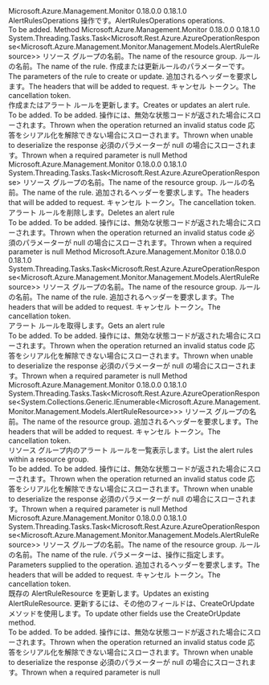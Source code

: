 <Type Name="IAlertRulesOperations" FullName="Microsoft.Azure.Management.Monitor.Management.IAlertRulesOperations">
  <TypeSignature Language="C#" Value="public interface IAlertRulesOperations" />
  <TypeSignature Language="ILAsm" Value=".class public interface auto ansi abstract IAlertRulesOperations" />
  <TypeSignature Language="DocId" Value="T:Microsoft.Azure.Management.Monitor.Management.IAlertRulesOperations" />
  <TypeSignature Language="VB.NET" Value="Public Interface IAlertRulesOperations" />
  <TypeSignature Language="F#" Value="type IAlertRulesOperations = interface" />
  <AssemblyInfo>
    <AssemblyName>Microsoft.Azure.Management.Monitor</AssemblyName>
    <AssemblyVersion>0.18.0.0</AssemblyVersion>
    <AssemblyVersion>0.18.1.0</AssemblyVersion>
  </AssemblyInfo>
  <Interfaces />
  <Docs>
    <summary>
            <span data-ttu-id="a2140-101">AlertRulesOperations 操作です。</span><span class="sxs-lookup"><span data-stu-id="a2140-101">AlertRulesOperations operations.</span></span>
            </summary>
    <remarks>To be added.</remarks>
  </Docs>
  <Members>
    <Member MemberName="CreateOrUpdateWithHttpMessagesAsync">
      <MemberSignature Language="C#" Value="public System.Threading.Tasks.Task&lt;Microsoft.Rest.Azure.AzureOperationResponse&lt;Microsoft.Azure.Management.Monitor.Management.Models.AlertRuleResource&gt;&gt; CreateOrUpdateWithHttpMessagesAsync (string resourceGroupName, string ruleName, Microsoft.Azure.Management.Monitor.Management.Models.AlertRuleResource parameters, System.Collections.Generic.Dictionary&lt;string,System.Collections.Generic.List&lt;string&gt;&gt; customHeaders = null, System.Threading.CancellationToken cancellationToken = null);" />
      <MemberSignature Language="ILAsm" Value=".method public hidebysig newslot virtual instance class System.Threading.Tasks.Task`1&lt;class Microsoft.Rest.Azure.AzureOperationResponse`1&lt;class Microsoft.Azure.Management.Monitor.Management.Models.AlertRuleResource&gt;&gt; CreateOrUpdateWithHttpMessagesAsync(string resourceGroupName, string ruleName, class Microsoft.Azure.Management.Monitor.Management.Models.AlertRuleResource parameters, class System.Collections.Generic.Dictionary`2&lt;string, class System.Collections.Generic.List`1&lt;string&gt;&gt; customHeaders, valuetype System.Threading.CancellationToken cancellationToken) cil managed" />
      <MemberSignature Language="DocId" Value="M:Microsoft.Azure.Management.Monitor.Management.IAlertRulesOperations.CreateOrUpdateWithHttpMessagesAsync(System.String,System.String,Microsoft.Azure.Management.Monitor.Management.Models.AlertRuleResource,System.Collections.Generic.Dictionary{System.String,System.Collections.Generic.List{System.String}},System.Threading.CancellationToken)" />
      <MemberSignature Language="F#" Value="abstract member CreateOrUpdateWithHttpMessagesAsync : string * string * Microsoft.Azure.Management.Monitor.Management.Models.AlertRuleResource * System.Collections.Generic.Dictionary&lt;string, System.Collections.Generic.List&lt;string&gt;&gt; * System.Threading.CancellationToken -&gt; System.Threading.Tasks.Task&lt;Microsoft.Rest.Azure.AzureOperationResponse&lt;Microsoft.Azure.Management.Monitor.Management.Models.AlertRuleResource&gt;&gt;" Usage="iAlertRulesOperations.CreateOrUpdateWithHttpMessagesAsync (resourceGroupName, ruleName, parameters, customHeaders, cancellationToken)" />
      <MemberType>Method</MemberType>
      <AssemblyInfo>
        <AssemblyName>Microsoft.Azure.Management.Monitor</AssemblyName>
        <AssemblyVersion>0.18.0.0</AssemblyVersion>
        <AssemblyVersion>0.18.1.0</AssemblyVersion>
      </AssemblyInfo>
      <ReturnValue>
        <ReturnType>System.Threading.Tasks.Task&lt;Microsoft.Rest.Azure.AzureOperationResponse&lt;Microsoft.Azure.Management.Monitor.Management.Models.AlertRuleResource&gt;&gt;</ReturnType>
      </ReturnValue>
      <Parameters>
        <Parameter Name="resourceGroupName" Type="System.String" />
        <Parameter Name="ruleName" Type="System.String" />
        <Parameter Name="parameters" Type="Microsoft.Azure.Management.Monitor.Management.Models.AlertRuleResource" />
        <Parameter Name="customHeaders" Type="System.Collections.Generic.Dictionary&lt;System.String,System.Collections.Generic.List&lt;System.String&gt;&gt;" />
        <Parameter Name="cancellationToken" Type="System.Threading.CancellationToken" />
      </Parameters>
      <Docs>
        <param name="resourceGroupName">
            <span data-ttu-id="a2140-102">リソース グループの名前。</span><span class="sxs-lookup"><span data-stu-id="a2140-102">The name of the resource group.</span></span>
            </param>
        <param name="ruleName">
            <span data-ttu-id="a2140-103">ルールの名前。</span><span class="sxs-lookup"><span data-stu-id="a2140-103">The name of the rule.</span></span>
            </param>
        <param name="parameters">
            <span data-ttu-id="a2140-104">作成または更新ルールのパラメーターです。</span><span class="sxs-lookup"><span data-stu-id="a2140-104">The parameters of the rule to create or update.</span></span>
            </param>
        <param name="customHeaders">
            <span data-ttu-id="a2140-105">追加されるヘッダーを要求します。</span><span class="sxs-lookup"><span data-stu-id="a2140-105">The headers that will be added to request.</span></span>
            </param>
        <param name="cancellationToken">
            <span data-ttu-id="a2140-106">キャンセル トークン。</span><span class="sxs-lookup"><span data-stu-id="a2140-106">The cancellation token.</span></span>
            </param>
        <summary>
            <span data-ttu-id="a2140-107">作成またはアラート ルールを更新します。</span><span class="sxs-lookup"><span data-stu-id="a2140-107">Creates or updates an alert rule.</span></span>
            </summary>
        <returns>To be added.</returns>
        <remarks>To be added.</remarks>
        <exception cref="T:Microsoft.Azure.Management.Monitor.Management.Models.ErrorResponseException">
            <span data-ttu-id="a2140-108">操作には、無効な状態コードが返された場合にスローされます。</span><span class="sxs-lookup"><span data-stu-id="a2140-108">Thrown when the operation returned an invalid status code</span></span>
            </exception>
        <exception cref="T:Microsoft.Rest.SerializationException">
            <span data-ttu-id="a2140-109">応答をシリアル化を解除できない場合にスローされます。</span><span class="sxs-lookup"><span data-stu-id="a2140-109">Thrown when unable to deserialize the response</span></span>
            </exception>
        <exception cref="T:Microsoft.Rest.ValidationException">
            <span data-ttu-id="a2140-110">必須のパラメーターが null の場合にスローされます。</span><span class="sxs-lookup"><span data-stu-id="a2140-110">Thrown when a required parameter is null</span></span>
            </exception>
      </Docs>
    </Member>
    <Member MemberName="DeleteWithHttpMessagesAsync">
      <MemberSignature Language="C#" Value="public System.Threading.Tasks.Task&lt;Microsoft.Rest.Azure.AzureOperationResponse&gt; DeleteWithHttpMessagesAsync (string resourceGroupName, string ruleName, System.Collections.Generic.Dictionary&lt;string,System.Collections.Generic.List&lt;string&gt;&gt; customHeaders = null, System.Threading.CancellationToken cancellationToken = null);" />
      <MemberSignature Language="ILAsm" Value=".method public hidebysig newslot virtual instance class System.Threading.Tasks.Task`1&lt;class Microsoft.Rest.Azure.AzureOperationResponse&gt; DeleteWithHttpMessagesAsync(string resourceGroupName, string ruleName, class System.Collections.Generic.Dictionary`2&lt;string, class System.Collections.Generic.List`1&lt;string&gt;&gt; customHeaders, valuetype System.Threading.CancellationToken cancellationToken) cil managed" />
      <MemberSignature Language="DocId" Value="M:Microsoft.Azure.Management.Monitor.Management.IAlertRulesOperations.DeleteWithHttpMessagesAsync(System.String,System.String,System.Collections.Generic.Dictionary{System.String,System.Collections.Generic.List{System.String}},System.Threading.CancellationToken)" />
      <MemberSignature Language="F#" Value="abstract member DeleteWithHttpMessagesAsync : string * string * System.Collections.Generic.Dictionary&lt;string, System.Collections.Generic.List&lt;string&gt;&gt; * System.Threading.CancellationToken -&gt; System.Threading.Tasks.Task&lt;Microsoft.Rest.Azure.AzureOperationResponse&gt;" Usage="iAlertRulesOperations.DeleteWithHttpMessagesAsync (resourceGroupName, ruleName, customHeaders, cancellationToken)" />
      <MemberType>Method</MemberType>
      <AssemblyInfo>
        <AssemblyName>Microsoft.Azure.Management.Monitor</AssemblyName>
        <AssemblyVersion>0.18.0.0</AssemblyVersion>
        <AssemblyVersion>0.18.1.0</AssemblyVersion>
      </AssemblyInfo>
      <ReturnValue>
        <ReturnType>System.Threading.Tasks.Task&lt;Microsoft.Rest.Azure.AzureOperationResponse&gt;</ReturnType>
      </ReturnValue>
      <Parameters>
        <Parameter Name="resourceGroupName" Type="System.String" />
        <Parameter Name="ruleName" Type="System.String" />
        <Parameter Name="customHeaders" Type="System.Collections.Generic.Dictionary&lt;System.String,System.Collections.Generic.List&lt;System.String&gt;&gt;" />
        <Parameter Name="cancellationToken" Type="System.Threading.CancellationToken" />
      </Parameters>
      <Docs>
        <param name="resourceGroupName">
            <span data-ttu-id="a2140-111">リソース グループの名前。</span><span class="sxs-lookup"><span data-stu-id="a2140-111">The name of the resource group.</span></span>
            </param>
        <param name="ruleName">
            <span data-ttu-id="a2140-112">ルールの名前。</span><span class="sxs-lookup"><span data-stu-id="a2140-112">The name of the rule.</span></span>
            </param>
        <param name="customHeaders">
            <span data-ttu-id="a2140-113">追加されるヘッダーを要求します。</span><span class="sxs-lookup"><span data-stu-id="a2140-113">The headers that will be added to request.</span></span>
            </param>
        <param name="cancellationToken">
            <span data-ttu-id="a2140-114">キャンセル トークン。</span><span class="sxs-lookup"><span data-stu-id="a2140-114">The cancellation token.</span></span>
            </param>
        <summary>
            <span data-ttu-id="a2140-115">アラート ルールを削除します。</span><span class="sxs-lookup"><span data-stu-id="a2140-115">Deletes an alert rule</span></span>
            </summary>
        <returns>To be added.</returns>
        <remarks>To be added.</remarks>
        <exception cref="T:Microsoft.Rest.Azure.CloudException">
            <span data-ttu-id="a2140-116">操作には、無効な状態コードが返された場合にスローされます。</span><span class="sxs-lookup"><span data-stu-id="a2140-116">Thrown when the operation returned an invalid status code</span></span>
            </exception>
        <exception cref="T:Microsoft.Rest.ValidationException">
            <span data-ttu-id="a2140-117">必須のパラメーターが null の場合にスローされます。</span><span class="sxs-lookup"><span data-stu-id="a2140-117">Thrown when a required parameter is null</span></span>
            </exception>
      </Docs>
    </Member>
    <Member MemberName="GetWithHttpMessagesAsync">
      <MemberSignature Language="C#" Value="public System.Threading.Tasks.Task&lt;Microsoft.Rest.Azure.AzureOperationResponse&lt;Microsoft.Azure.Management.Monitor.Management.Models.AlertRuleResource&gt;&gt; GetWithHttpMessagesAsync (string resourceGroupName, string ruleName, System.Collections.Generic.Dictionary&lt;string,System.Collections.Generic.List&lt;string&gt;&gt; customHeaders = null, System.Threading.CancellationToken cancellationToken = null);" />
      <MemberSignature Language="ILAsm" Value=".method public hidebysig newslot virtual instance class System.Threading.Tasks.Task`1&lt;class Microsoft.Rest.Azure.AzureOperationResponse`1&lt;class Microsoft.Azure.Management.Monitor.Management.Models.AlertRuleResource&gt;&gt; GetWithHttpMessagesAsync(string resourceGroupName, string ruleName, class System.Collections.Generic.Dictionary`2&lt;string, class System.Collections.Generic.List`1&lt;string&gt;&gt; customHeaders, valuetype System.Threading.CancellationToken cancellationToken) cil managed" />
      <MemberSignature Language="DocId" Value="M:Microsoft.Azure.Management.Monitor.Management.IAlertRulesOperations.GetWithHttpMessagesAsync(System.String,System.String,System.Collections.Generic.Dictionary{System.String,System.Collections.Generic.List{System.String}},System.Threading.CancellationToken)" />
      <MemberSignature Language="F#" Value="abstract member GetWithHttpMessagesAsync : string * string * System.Collections.Generic.Dictionary&lt;string, System.Collections.Generic.List&lt;string&gt;&gt; * System.Threading.CancellationToken -&gt; System.Threading.Tasks.Task&lt;Microsoft.Rest.Azure.AzureOperationResponse&lt;Microsoft.Azure.Management.Monitor.Management.Models.AlertRuleResource&gt;&gt;" Usage="iAlertRulesOperations.GetWithHttpMessagesAsync (resourceGroupName, ruleName, customHeaders, cancellationToken)" />
      <MemberType>Method</MemberType>
      <AssemblyInfo>
        <AssemblyName>Microsoft.Azure.Management.Monitor</AssemblyName>
        <AssemblyVersion>0.18.0.0</AssemblyVersion>
        <AssemblyVersion>0.18.1.0</AssemblyVersion>
      </AssemblyInfo>
      <ReturnValue>
        <ReturnType>System.Threading.Tasks.Task&lt;Microsoft.Rest.Azure.AzureOperationResponse&lt;Microsoft.Azure.Management.Monitor.Management.Models.AlertRuleResource&gt;&gt;</ReturnType>
      </ReturnValue>
      <Parameters>
        <Parameter Name="resourceGroupName" Type="System.String" />
        <Parameter Name="ruleName" Type="System.String" />
        <Parameter Name="customHeaders" Type="System.Collections.Generic.Dictionary&lt;System.String,System.Collections.Generic.List&lt;System.String&gt;&gt;" />
        <Parameter Name="cancellationToken" Type="System.Threading.CancellationToken" />
      </Parameters>
      <Docs>
        <param name="resourceGroupName">
            <span data-ttu-id="a2140-118">リソース グループの名前。</span><span class="sxs-lookup"><span data-stu-id="a2140-118">The name of the resource group.</span></span>
            </param>
        <param name="ruleName">
            <span data-ttu-id="a2140-119">ルールの名前。</span><span class="sxs-lookup"><span data-stu-id="a2140-119">The name of the rule.</span></span>
            </param>
        <param name="customHeaders">
            <span data-ttu-id="a2140-120">追加されるヘッダーを要求します。</span><span class="sxs-lookup"><span data-stu-id="a2140-120">The headers that will be added to request.</span></span>
            </param>
        <param name="cancellationToken">
            <span data-ttu-id="a2140-121">キャンセル トークン。</span><span class="sxs-lookup"><span data-stu-id="a2140-121">The cancellation token.</span></span>
            </param>
        <summary>
            <span data-ttu-id="a2140-122">アラート ルールを取得します。</span><span class="sxs-lookup"><span data-stu-id="a2140-122">Gets an alert rule</span></span>
            </summary>
        <returns>To be added.</returns>
        <remarks>To be added.</remarks>
        <exception cref="T:Microsoft.Rest.Azure.CloudException">
            <span data-ttu-id="a2140-123">操作には、無効な状態コードが返された場合にスローされます。</span><span class="sxs-lookup"><span data-stu-id="a2140-123">Thrown when the operation returned an invalid status code</span></span>
            </exception>
        <exception cref="T:Microsoft.Rest.SerializationException">
            <span data-ttu-id="a2140-124">応答をシリアル化を解除できない場合にスローされます。</span><span class="sxs-lookup"><span data-stu-id="a2140-124">Thrown when unable to deserialize the response</span></span>
            </exception>
        <exception cref="T:Microsoft.Rest.ValidationException">
            <span data-ttu-id="a2140-125">必須のパラメーターが null の場合にスローされます。</span><span class="sxs-lookup"><span data-stu-id="a2140-125">Thrown when a required parameter is null</span></span>
            </exception>
      </Docs>
    </Member>
    <Member MemberName="ListByResourceGroupWithHttpMessagesAsync">
      <MemberSignature Language="C#" Value="public System.Threading.Tasks.Task&lt;Microsoft.Rest.Azure.AzureOperationResponse&lt;System.Collections.Generic.IEnumerable&lt;Microsoft.Azure.Management.Monitor.Management.Models.AlertRuleResource&gt;&gt;&gt; ListByResourceGroupWithHttpMessagesAsync (string resourceGroupName, System.Collections.Generic.Dictionary&lt;string,System.Collections.Generic.List&lt;string&gt;&gt; customHeaders = null, System.Threading.CancellationToken cancellationToken = null);" />
      <MemberSignature Language="ILAsm" Value=".method public hidebysig newslot virtual instance class System.Threading.Tasks.Task`1&lt;class Microsoft.Rest.Azure.AzureOperationResponse`1&lt;class System.Collections.Generic.IEnumerable`1&lt;class Microsoft.Azure.Management.Monitor.Management.Models.AlertRuleResource&gt;&gt;&gt; ListByResourceGroupWithHttpMessagesAsync(string resourceGroupName, class System.Collections.Generic.Dictionary`2&lt;string, class System.Collections.Generic.List`1&lt;string&gt;&gt; customHeaders, valuetype System.Threading.CancellationToken cancellationToken) cil managed" />
      <MemberSignature Language="DocId" Value="M:Microsoft.Azure.Management.Monitor.Management.IAlertRulesOperations.ListByResourceGroupWithHttpMessagesAsync(System.String,System.Collections.Generic.Dictionary{System.String,System.Collections.Generic.List{System.String}},System.Threading.CancellationToken)" />
      <MemberSignature Language="F#" Value="abstract member ListByResourceGroupWithHttpMessagesAsync : string * System.Collections.Generic.Dictionary&lt;string, System.Collections.Generic.List&lt;string&gt;&gt; * System.Threading.CancellationToken -&gt; System.Threading.Tasks.Task&lt;Microsoft.Rest.Azure.AzureOperationResponse&lt;seq&lt;Microsoft.Azure.Management.Monitor.Management.Models.AlertRuleResource&gt;&gt;&gt;" Usage="iAlertRulesOperations.ListByResourceGroupWithHttpMessagesAsync (resourceGroupName, customHeaders, cancellationToken)" />
      <MemberType>Method</MemberType>
      <AssemblyInfo>
        <AssemblyName>Microsoft.Azure.Management.Monitor</AssemblyName>
        <AssemblyVersion>0.18.0.0</AssemblyVersion>
        <AssemblyVersion>0.18.1.0</AssemblyVersion>
      </AssemblyInfo>
      <ReturnValue>
        <ReturnType>System.Threading.Tasks.Task&lt;Microsoft.Rest.Azure.AzureOperationResponse&lt;System.Collections.Generic.IEnumerable&lt;Microsoft.Azure.Management.Monitor.Management.Models.AlertRuleResource&gt;&gt;&gt;</ReturnType>
      </ReturnValue>
      <Parameters>
        <Parameter Name="resourceGroupName" Type="System.String" />
        <Parameter Name="customHeaders" Type="System.Collections.Generic.Dictionary&lt;System.String,System.Collections.Generic.List&lt;System.String&gt;&gt;" />
        <Parameter Name="cancellationToken" Type="System.Threading.CancellationToken" />
      </Parameters>
      <Docs>
        <param name="resourceGroupName">
            <span data-ttu-id="a2140-126">リソース グループの名前。</span><span class="sxs-lookup"><span data-stu-id="a2140-126">The name of the resource group.</span></span>
            </param>
        <param name="customHeaders">
            <span data-ttu-id="a2140-127">追加されるヘッダーを要求します。</span><span class="sxs-lookup"><span data-stu-id="a2140-127">The headers that will be added to request.</span></span>
            </param>
        <param name="cancellationToken">
            <span data-ttu-id="a2140-128">キャンセル トークン。</span><span class="sxs-lookup"><span data-stu-id="a2140-128">The cancellation token.</span></span>
            </param>
        <summary>
            <span data-ttu-id="a2140-129">リソース グループ内のアラート ルールを一覧表示します。</span><span class="sxs-lookup"><span data-stu-id="a2140-129">List the alert rules within a resource group.</span></span>
            </summary>
        <returns>To be added.</returns>
        <remarks>To be added.</remarks>
        <exception cref="T:Microsoft.Rest.Azure.CloudException">
            <span data-ttu-id="a2140-130">操作には、無効な状態コードが返された場合にスローされます。</span><span class="sxs-lookup"><span data-stu-id="a2140-130">Thrown when the operation returned an invalid status code</span></span>
            </exception>
        <exception cref="T:Microsoft.Rest.SerializationException">
            <span data-ttu-id="a2140-131">応答をシリアル化を解除できない場合にスローされます。</span><span class="sxs-lookup"><span data-stu-id="a2140-131">Thrown when unable to deserialize the response</span></span>
            </exception>
        <exception cref="T:Microsoft.Rest.ValidationException">
            <span data-ttu-id="a2140-132">必須のパラメーターが null の場合にスローされます。</span><span class="sxs-lookup"><span data-stu-id="a2140-132">Thrown when a required parameter is null</span></span>
            </exception>
      </Docs>
    </Member>
    <Member MemberName="UpdateWithHttpMessagesAsync">
      <MemberSignature Language="C#" Value="public System.Threading.Tasks.Task&lt;Microsoft.Rest.Azure.AzureOperationResponse&lt;Microsoft.Azure.Management.Monitor.Management.Models.AlertRuleResource&gt;&gt; UpdateWithHttpMessagesAsync (string resourceGroupName, string ruleName, Microsoft.Azure.Management.Monitor.Management.Models.AlertRuleResourcePatch alertRulesResource, System.Collections.Generic.Dictionary&lt;string,System.Collections.Generic.List&lt;string&gt;&gt; customHeaders = null, System.Threading.CancellationToken cancellationToken = null);" />
      <MemberSignature Language="ILAsm" Value=".method public hidebysig newslot virtual instance class System.Threading.Tasks.Task`1&lt;class Microsoft.Rest.Azure.AzureOperationResponse`1&lt;class Microsoft.Azure.Management.Monitor.Management.Models.AlertRuleResource&gt;&gt; UpdateWithHttpMessagesAsync(string resourceGroupName, string ruleName, class Microsoft.Azure.Management.Monitor.Management.Models.AlertRuleResourcePatch alertRulesResource, class System.Collections.Generic.Dictionary`2&lt;string, class System.Collections.Generic.List`1&lt;string&gt;&gt; customHeaders, valuetype System.Threading.CancellationToken cancellationToken) cil managed" />
      <MemberSignature Language="DocId" Value="M:Microsoft.Azure.Management.Monitor.Management.IAlertRulesOperations.UpdateWithHttpMessagesAsync(System.String,System.String,Microsoft.Azure.Management.Monitor.Management.Models.AlertRuleResourcePatch,System.Collections.Generic.Dictionary{System.String,System.Collections.Generic.List{System.String}},System.Threading.CancellationToken)" />
      <MemberSignature Language="F#" Value="abstract member UpdateWithHttpMessagesAsync : string * string * Microsoft.Azure.Management.Monitor.Management.Models.AlertRuleResourcePatch * System.Collections.Generic.Dictionary&lt;string, System.Collections.Generic.List&lt;string&gt;&gt; * System.Threading.CancellationToken -&gt; System.Threading.Tasks.Task&lt;Microsoft.Rest.Azure.AzureOperationResponse&lt;Microsoft.Azure.Management.Monitor.Management.Models.AlertRuleResource&gt;&gt;" Usage="iAlertRulesOperations.UpdateWithHttpMessagesAsync (resourceGroupName, ruleName, alertRulesResource, customHeaders, cancellationToken)" />
      <MemberType>Method</MemberType>
      <AssemblyInfo>
        <AssemblyName>Microsoft.Azure.Management.Monitor</AssemblyName>
        <AssemblyVersion>0.18.0.0</AssemblyVersion>
        <AssemblyVersion>0.18.1.0</AssemblyVersion>
      </AssemblyInfo>
      <ReturnValue>
        <ReturnType>System.Threading.Tasks.Task&lt;Microsoft.Rest.Azure.AzureOperationResponse&lt;Microsoft.Azure.Management.Monitor.Management.Models.AlertRuleResource&gt;&gt;</ReturnType>
      </ReturnValue>
      <Parameters>
        <Parameter Name="resourceGroupName" Type="System.String" />
        <Parameter Name="ruleName" Type="System.String" />
        <Parameter Name="alertRulesResource" Type="Microsoft.Azure.Management.Monitor.Management.Models.AlertRuleResourcePatch" />
        <Parameter Name="customHeaders" Type="System.Collections.Generic.Dictionary&lt;System.String,System.Collections.Generic.List&lt;System.String&gt;&gt;" />
        <Parameter Name="cancellationToken" Type="System.Threading.CancellationToken" />
      </Parameters>
      <Docs>
        <param name="resourceGroupName">
            <span data-ttu-id="a2140-133">リソース グループの名前。</span><span class="sxs-lookup"><span data-stu-id="a2140-133">The name of the resource group.</span></span>
            </param>
        <param name="ruleName">
            <span data-ttu-id="a2140-134">ルールの名前。</span><span class="sxs-lookup"><span data-stu-id="a2140-134">The name of the rule.</span></span>
            </param>
        <param name="alertRulesResource">
            <span data-ttu-id="a2140-135">パラメーターは、操作に指定します。</span><span class="sxs-lookup"><span data-stu-id="a2140-135">Parameters supplied to the operation.</span></span>
            </param>
        <param name="customHeaders">
            <span data-ttu-id="a2140-136">追加されるヘッダーを要求します。</span><span class="sxs-lookup"><span data-stu-id="a2140-136">The headers that will be added to request.</span></span>
            </param>
        <param name="cancellationToken">
            <span data-ttu-id="a2140-137">キャンセル トークン。</span><span class="sxs-lookup"><span data-stu-id="a2140-137">The cancellation token.</span></span>
            </param>
        <summary>
            <span data-ttu-id="a2140-138">既存の AlertRuleResource を更新します。</span><span class="sxs-lookup"><span data-stu-id="a2140-138">Updates an existing AlertRuleResource.</span></span> <span data-ttu-id="a2140-139">更新するには、その他のフィールドは、CreateOrUpdate メソッドを使用します。</span><span class="sxs-lookup"><span data-stu-id="a2140-139">To update other fields use the CreateOrUpdate method.</span></span>
            </summary>
        <returns>To be added.</returns>
        <remarks>To be added.</remarks>
        <exception cref="T:Microsoft.Azure.Management.Monitor.Management.Models.ErrorResponseException">
            <span data-ttu-id="a2140-140">操作には、無効な状態コードが返された場合にスローされます。</span><span class="sxs-lookup"><span data-stu-id="a2140-140">Thrown when the operation returned an invalid status code</span></span>
            </exception>
        <exception cref="T:Microsoft.Rest.SerializationException">
            <span data-ttu-id="a2140-141">応答をシリアル化を解除できない場合にスローされます。</span><span class="sxs-lookup"><span data-stu-id="a2140-141">Thrown when unable to deserialize the response</span></span>
            </exception>
        <exception cref="T:Microsoft.Rest.ValidationException">
            <span data-ttu-id="a2140-142">必須のパラメーターが null の場合にスローされます。</span><span class="sxs-lookup"><span data-stu-id="a2140-142">Thrown when a required parameter is null</span></span>
            </exception>
      </Docs>
    </Member>
  </Members>
</Type>